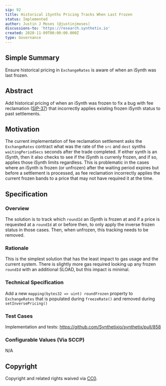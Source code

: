 ```yaml
---
sip: 92
title: Historical iSynths Pricing Tracks When Last Frozen
status: Implemented
author: Justin J Moses (@justinjmoses)
discussions-to: 'https://research.synthetix.io'
created: 2020-11-09T00:00:00.000Z
type: Governance
---
```


<!--You can leave these HTML comments in your merged SIP and delete the visible duplicate text guides, they will not appear and may be helpful to refer to if you edit it again. This is the suggested template for new SIPs. Note that an SIP number will be assigned by an editor. When opening a pull request to submit your SIP, please use an abbreviated title in the filename, `sip-draft_title_abbrev.md`. The title should be 44 characters or less.-->

## Simple Summary

<!--"If you can't explain it simply, you don't understand it well enough." Simply describe the outcome the proposed changes intends to achieve. This should be non-technical and accessible to a casual community member.-->

Ensure historical pricing in `ExchangeRates` is aware of when an iSynth was last frozen.

## Abstract

<!--A short (~200 word) description of the proposed change, the abstract should clearly describe the proposed change. This is what *will* be done if the SIP is implemented, not *why* it should be done or *how* it will be done. If the SIP proposes deploying a new contract, write, "we propose to deploy a new contract that will do x".-->

Add historical pricing of when an iSynth was frozen to fix a bug with fee reclamation ([SIP-37](./sip-37.md)) that incorrectly applies existing frozen iSynth status to past settlements.

## Motivation

<!--This is the problem statement. This is the *why* of the SIP. It should clearly explain *why* the current state of the protocol is inadequate.  It is critical that you explain *why* the change is needed, if the SIP proposes changing how something is calculated, you must address *why* the current calculation is innaccurate or wrong. This is not the place to describe how the SIP will address the issue!-->

The current implementation of fee reclamation settlement asks the `ExchangeRates` contract what was the rate of the `src` and `dest` synths `waitingPeriodSecs` seconds after the trade completed. If either synth is an iSynth, then it also checks to see if the iSynth is currenly frozen, and if so, applies those iSynth limits regardless. This is problematic in the cases where an iSynth is frozen (or unfrozen) after the waiting period expires but before a settlement is processed, as fee reclamation incorrectly applies the current frozen bands to a price that may not have required it at the time.

## Specification

<!--The specification should describe the syntax and semantics of any new feature, there are five sections
1. Overview
2. Rationale
3. Technical Specification
4. Test Cases
5. Configurable Values
-->

### Overview

<!--This is a high level overview of *how* the SIP will solve the problem. The overview should clearly describe how the new feature will be implemented.-->

The solution is to track which `roundId` an iSynth is frozen at and if a price is requested at a `roundId` at or before then, to only apply the inverse frozen status in those cases. Then, when unfrozen, this tracking needs to be removed.

### Rationale

<!--This is where you explain the reasoning behind how you propose to solve the problem. Why did you propose to implement the change in this way, what were the considerations and trade-offs. The rationale fleshes out what motivated the design and why particular design decisions were made. It should describe alternate designs that were considered and related work. The rationale may also provide evidence of consensus within the community, and should discuss important objections or concerns raised during discussion.-->

This is the simplest solution that has the least impact to gas usage and the current system. There is slightly more gas required looking up any frozen `roundId` with an additional SLOAD, but this impact is minimal.

### Technical Specification

<!--The technical specification should outline the public API of the changes proposed. That is, changes to any of the interfaces Synthetix currently exposes or the creations of new ones.-->

Add a new `mapping(bytes32 => uint) roundFrozen` property to `ExchangeRates` that is populated during `freezeRate()` and removed during `setInversePricing()`

### Test Cases

<!--Test cases for an implementation are mandatory for SIPs but can be included with the implementation..-->

Implementation and tests: https://github.com/Synthetixio/synthetix/pull/858

### Configurable Values (Via SCCP)

<!--Please list all values configurable via SCCP under this implementation.-->

N/A

## Copyright

Copyright and related rights waived via [CC0](https://creativecommons.org/publicdomain/zero/1.0/).
